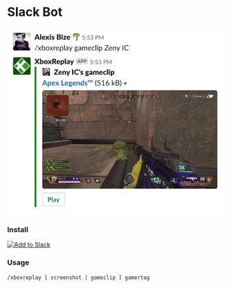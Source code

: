 # Slack Bot

<img src="slack-bot-preview.png" width="520" />

### Install

<a href="https://slack.com/oauth/authorize?client_id=2566335526.166839191841&scope=chat:write:bot,commands"><img alt="Add to Slack" height="40" width="139" src="https://platform.slack-edge.com/img/add_to_slack.png" srcset="https://platform.slack-edge.com/img/add_to_slack.png 1x, https://platform.slack-edge.com/img/add_to_slack@2x.png 2x"></a>

### Usage
```
/xboxreplay [ screenshot | gameclip ] gamertag
```
